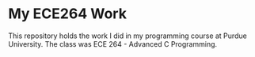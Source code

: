 # My ECE264 Work

This repository holds the work I did in my programming course at Purdue University. The class was ECE 264 - Advanced C Programming.


